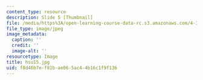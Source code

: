 ```yaml
---
content_type: resource
description: Slide 5 [Thumbnail]
file: /media/https%3A/open-learning-course-data-rc.s3.amazonaws.com/4-341-introduction-to-photography-fall-2002/f8d46b7ef81bae065ac44b16c1f9f136_hsu15.jpg
file_type: image/jpeg
image_metadata:
  caption: ''
  credit: ''
  image-alt: ''
resourcetype: Image
title: hsu15.jpg
uid: f8d46b7e-f81b-ae06-5ac4-4b16c1f9f136
---
```

